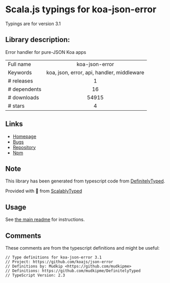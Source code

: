 
# Scala.js typings for koa-json-error

Typings are for version 3.1

## Library description:
Error handler for pure-JSON Koa apps

|                    |                 |
| ------------------ | :-------------: |
| Full name          | koa-json-error |
| Keywords           | koa, json, error, api, handler, middleware |
| # releases         | 1 |
| # dependents       | 16 |
| # downloads        | 54915 |
| # stars            | 4 |

## Links
- [Homepage](https://github.com/koajs/json-error#readme)
- [Bugs](https://github.com/koajs/json-error/issues)
- [Repository](https://github.com/koajs/json-error)
- [Npm](https://www.npmjs.com/package/koa-json-error)
    


## Note
This library has been generated from typescript code from [DefinitelyTyped](https://definitelytyped.org).

Provided with :purple_heart: from [ScalablyTyped](https://github.com/oyvindberg/ScalablyTyped)

## Usage
See [the main readme](../../readme.md) for instructions.

## Comments

These comments are from the typescript definitions and might be useful:
```
// Type definitions for koa-json-error 3.1
// Project: https://github.com/koajs/json-error
// Definitions by: Mudkip <https://github.com/mudkipme>
// Definitions: https://github.com/mudkipme/DefinitelyTyped
// TypeScript Version: 2.3

```

